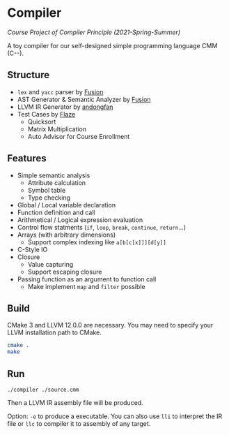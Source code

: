 # Compiler
*Course Project of Compiler Principle (2021-Spring-Summer)*

A toy compiler for our self-designed simple programming language CMM (C--).

## Structure

* `lex` and `yacc` parser by [Fusion](https://github.com/Fusion4233919)
* AST Generator & Semantic Analyzer by [Fusion](https://github.com/Fusion4233919)
* LLVM IR Generator by [andongfan](https://github.com/andongfan/)
* Test Cases by [Flaze](https://github.com/flazenaive)
    - Quicksort
    - Matrix Multiplication
    - Auto Advisor for Course Enrollment

## Features
* Simple semantic analysis
    - Attribute calculation
    - Symbol table
    - Type checking
* Global / Local variable declaration
* Function definition and call
* Arithmetical / Logical expression evaluation
* Control flow statments (`if`, `loop`, `break`, `continue`, `return`...)
* Arrays (with arbitrary dimensions)
    - Support complex indexing like `a[b[c[x]]][d[y]]`
* C-Style IO
* Closure
    - Value capturing
    - Support escaping closure
* Passing function as an argument to function call
    - Make implement `map` and `filter` possible

## Build
CMake 3 and LLVM 12.0.0 are necessary.
You may need to specify your LLVM installation path to CMake.

``` bash
cmake .
make
```

## Run
```
./compiler ./source.cmm 
```
Then a LLVM IR assembly file will be produced.

Option: `-e` to produce a executable. You can also use `lli` to interpret the IR file or `llc` to compiler it to assembly of any target.